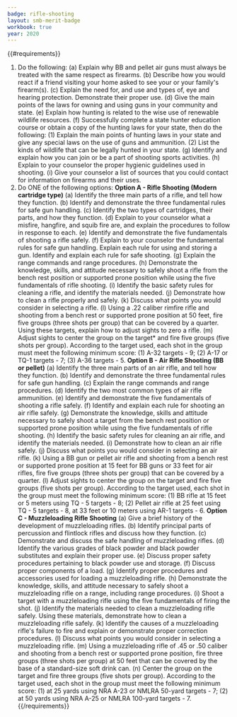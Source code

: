 ```yaml
---
badge: rifle-shooting
layout: smb-merit-badge
workbook: true
year: 2020
---
```


{{#requirements}}
1. Do the following:
    (a) Explain why BB and pellet air guns must always be treated with the same respect as firearms.
    (b) Describe how you would react if a friend visiting your home asked to see your or your family's firearm(s).
    (c) Explain the need for, and use and types of, eye and hearing protection. Demonstrate their proper use.
    (d) Give the main points of the laws for owning and using guns in your community and state.
    (e) Explain how hunting is related to the wise use of renewable wildlife resources.
    (f) Successfully complete a state hunter education course or obtain a copy of the hunting laws for your state, then do the following:
    (1) Explain the main points of hunting laws in your state and give any special laws on the use of guns and ammunition.
    (2) List the kinds of wildlife that can be legally hunted in your state.
    (g) Identify and explain how you can join or be a part of shooting sports activities.
    (h) Explain to your counselor the proper hygienic guidelines used in shooting.
    (i) Give your counselor a list of sources that you could contact for information on firearms and their uses.
2. Do ONE of the following options:
    **Option A - Rifle Shooting (Modern cartridge type)**
    (a) Identify the three main parts of a rifle, and tell how they function.
    (b) Identify and demonstrate the three fundamental rules for safe gun handling.
    (c) Identify the two types of cartridges, their parts, and how they function.
    (d) Explain to your counselor what a misfire, hangfire, and squib fire are, and explain the procedures to follow in response to each.
    (e) Identify and demonstrate the five fundamentals of shooting a rifle safely.
    (f) Explain to your counselor the fundamental rules for safe gun handling. Explain each rule for using and storing a gun. Identify and explain each rule for safe shooting.
    (g) Explain the range commands and range procedures.
    (h) Demonstrate the knowledge, skills, and attitude necessary to safely shoot a rifle from the bench rest position or supported prone position while using the five fundamentals of rifle shooting.
    (i) Identify the basic safety rules for cleaning a rifle, and identify the materials needed.
    (j) Demonstrate how to clean a rifle properly and safely.
    (k) Discuss what points you would consider in selecting a rifle.
    (l) Using a .22 caliber rimfire rifle and shooting from a bench rest or supported prone position at 50 feet, fire five groups (three shots per group) that can be covered by a quarter. Using these targets, explain how to adjust sights to zero a rifle.
    (m) Adjust sights to center the group on the target* and fire five groups (five shots per group). According to the target used, each shot in the group must meet the following minimum score: (1) A-32 targets - 9; (2) A-17 or TQ-1 targets - 7; (3) A-36 targets - 5.
    **Option B - Air Rifle Shooting (BB or pellet)**
    (a) Identify the three main parts of an air rifle, and tell how they function.
    (b) Identify and demonstrate the three fundamental rules for safe gun handling.
    (c) Explain the range commands and range procedures.
    (d) Identify the two most common types of air rifle ammunition.
    (e) Identify and demonstrate the five fundamentals of shooting a rifle safely.
    (f) Identify and explain each rule for shooting an air rifle safely.
    (g) Demonstrate the knowledge, skills and attitude necessary to safely shoot a target from the bench rest position or supported prone position while using the five fundamentals of rifle shooting.
    (h) Identify the basic safety rules for cleaning an air rifle, and identify the materials needed.
    (i) Demonstrate how to clean an air rifle safely.
    (j) Discuss what points you would consider in selecting an air rifle.
    (k) Using a BB gun or pellet air rifle and shooting from a bench rest or supported prone position at 15 feet for BB guns or 33 feet for air rifles, fire five groups (three shots per group) that can be covered by a quarter.
    (l) Adjust sights to center the group on the target and fire five groups (five shots per group). According to the target used, each shot in the group must meet the following minimum score: (1) BB rifle at 15 feet or 5 meters using TQ - 5 targets - 8; (2) Pellet air rifle at 25 feet using TQ - 5 targets - 8, at 33 feet or 10 meters using AR-1 targets - 6.
    **Option C - Muzzleloading Rifle Shooting**
    (a) Give a brief history of the development of muzzleloading rifles.
    (b) Identify principal parts of percussion and flintlock rifles and discuss how they function.
    (c) Demonstrate and discuss the safe handling of muzzleloading rifles.
    (d) Identify the various grades of black powder and black powder substitutes and explain their proper use.
    (e) Discuss proper safety procedures pertaining to black powder use and storage.
    (f) Discuss proper components of a load.
    (g) Identify proper procedures and accessories used for loading a muzzleloading rifle.
    (h) Demonstrate the knowledge, skills, and attitude necessary to safely shoot a muzzleloading rifle on a range, including range procedures.
    (i) Shoot a target with a muzzleloading rifle using the five fundamentals of firing the shot.
    (j) Identify the materials needed to clean a muzzleloading rifle safely. Using these materials, demonstrate how to clean a muzzleloading rifle safely.
    (k) Identify the causes of a muzzleloading rifle's failure to fire and explain or demonstrate proper correction procedures.
    (l) Discuss what points you would consider in selecting a muzzleloading rifle.
    (m) Using a muzzleloading rifle of .45 or .50 caliber and shooting from a bench rest or supported prone position, fire three groups (three shots per group) at 50 feet that can be covered by the base of a standard-size soft drink can.
    (n) Center the group on the target and fire three groups (five shots per group). According to the target used, each shot in the group must meet the following minimum score: (1) at 25 yards using NRA A-23 or NMLRA 50-yard targets - 7; (2) at 50 yards using NRA A-25 or NMLRA 100-yard targets - 7.
{{/requirements}}
